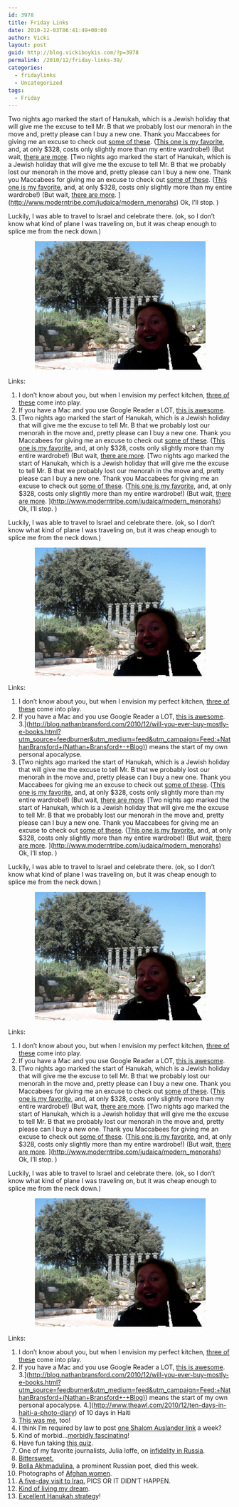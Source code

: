 ```yaml
---
id: 3978
title: Friday Links
date: 2010-12-03T06:41:49+00:00
author: Vicki
layout: post
guid: http://blog.vickiboykis.com/?p=3978
permalink: /2010/12/friday-links-39/
categories:
  - fridaylinks
  - Uncategorized
tags:
  - Friday
---
```

Two nights ago marked the start of Hanukah, which is a Jewish holiday that will give me the excuse to tell Mr. B that we probably lost our menorah in the move and, pretty please can I buy a new one. Thank you Maccabees for giving me an excuse to check out [some of these](http://design-milk.com/modern-menorahs/). ([This one is my favorite](http://www.allmodern.com/Moooi-MOABM7-B-MOI1064.html?SSAID=276135&refid=SS276135), and, at only $328, costs only slightly more than my entire wardrobe!) (But wait, [there are more](http://ifitshipitshere.blogspot.com/2009/11/201-beautiful-modern-menorahs-for-2009.html). [Two nights ago marked the start of Hanukah, which is a Jewish holiday that will give me the excuse to tell Mr. B that we probably lost our menorah in the move and, pretty please can I buy a new one. Thank you Maccabees for giving me an excuse to check out [some of these](http://design-milk.com/modern-menorahs/). ([This one is my favorite](http://www.allmodern.com/Moooi-MOABM7-B-MOI1064.html?SSAID=276135&refid=SS276135), and, at only $328, costs only slightly more than my entire wardrobe!) (But wait, [there are more](http://ifitshipitshere.blogspot.com/2009/11/201-beautiful-modern-menorahs-for-2009.html). ](http://www.moderntribe.com/judaica/modern_menorahs) Ok, I&#8217;ll stop. )

Luckily, I was able to travel to Israel and celebrate there. (ok, so I don&#8217;t know what kind of plane I was traveling on, but it was cheap enough to splice me from the neck down.)

<p style="text-align: center;">
  <a href="https://raw.githubusercontent.com/veekaybee/wlb/gh-pages/assets/images/2010/12/Photo-on-2010-12-03-at-06.23.jpg"><img class="aligncenter size-full wp-image-3979" title="Photo on 2010-12-03 at 06.23" src="https://raw.githubusercontent.com/veekaybee/wlb/gh-pages/assets/images/2010/12/Photo-on-2010-12-03-at-06.23.jpg" alt="" width="384" height="288" /></a>
</p>

<p style="text-align: left;">
  Links:
</p>

  1. I don&#8217;t know about you, but when I envision my perfect kitchen, [three of these](http://design-milk.com/swissarmius-kitchen-tools-holder/) come into play.
  2. If you have a Mac and you use Google Reader a LOT, [this is awesome](http://smokingapples.com/software/reviews/reeder-mac/).
  3. [Two nights ago marked the start of Hanukah, which is a Jewish holiday that will give me the excuse to tell Mr. B that we probably lost our menorah in the move and, pretty please can I buy a new one. Thank you Maccabees for giving me an excuse to check out [some of these](http://design-milk.com/modern-menorahs/). ([This one is my favorite](http://www.allmodern.com/Moooi-MOABM7-B-MOI1064.html?SSAID=276135&refid=SS276135), and, at only $328, costs only slightly more than my entire wardrobe!) (But wait, [there are more](http://ifitshipitshere.blogspot.com/2009/11/201-beautiful-modern-menorahs-for-2009.html). [Two nights ago marked the start of Hanukah, which is a Jewish holiday that will give me the excuse to tell Mr. B that we probably lost our menorah in the move and, pretty please can I buy a new one. Thank you Maccabees for giving me an excuse to check out [some of these](http://design-milk.com/modern-menorahs/). ([This one is my favorite](http://www.allmodern.com/Moooi-MOABM7-B-MOI1064.html?SSAID=276135&refid=SS276135), and, at only $328, costs only slightly more than my entire wardrobe!) (But wait, [there are more](http://ifitshipitshere.blogspot.com/2009/11/201-beautiful-modern-menorahs-for-2009.html). ](http://www.moderntribe.com/judaica/modern_menorahs) Ok, I&#8217;ll stop. )

Luckily, I was able to travel to Israel and celebrate there. (ok, so I don&#8217;t know what kind of plane I was traveling on, but it was cheap enough to splice me from the neck down.)

<p style="text-align: center;">
  <a href="https://raw.githubusercontent.com/veekaybee/wlb/gh-pages/assets/images/2010/12/Photo-on-2010-12-03-at-06.23.jpg"><img class="aligncenter size-full wp-image-3979" title="Photo on 2010-12-03 at 06.23" src="https://raw.githubusercontent.com/veekaybee/wlb/gh-pages/assets/images/2010/12/Photo-on-2010-12-03-at-06.23.jpg" alt="" width="384" height="288" /></a>
</p>

<p style="text-align: left;">
  Links:
</p>

  1. I don&#8217;t know about you, but when I envision my perfect kitchen, [three of these](http://design-milk.com/swissarmius-kitchen-tools-holder/) come into play.
  2. If you have a Mac and you use Google Reader a LOT, [this is awesome](http://smokingapples.com/software/reviews/reeder-mac/).
  3.](http://blog.nathanbransford.com/2010/12/will-you-ever-buy-mostly-e-books.html?utm_source=feedburner&utm_medium=feed&utm_campaign=Feed:+NathanBransford+(Nathan+Bransford+-+Blog)) means the start of my own personal apocalypse.
  4. [Two nights ago marked the start of Hanukah, which is a Jewish holiday that will give me the excuse to tell Mr. B that we probably lost our menorah in the move and, pretty please can I buy a new one. Thank you Maccabees for giving me an excuse to check out [some of these](http://design-milk.com/modern-menorahs/). ([This one is my favorite](http://www.allmodern.com/Moooi-MOABM7-B-MOI1064.html?SSAID=276135&refid=SS276135), and, at only $328, costs only slightly more than my entire wardrobe!) (But wait, [there are more](http://ifitshipitshere.blogspot.com/2009/11/201-beautiful-modern-menorahs-for-2009.html). [Two nights ago marked the start of Hanukah, which is a Jewish holiday that will give me the excuse to tell Mr. B that we probably lost our menorah in the move and, pretty please can I buy a new one. Thank you Maccabees for giving me an excuse to check out [some of these](http://design-milk.com/modern-menorahs/). ([This one is my favorite](http://www.allmodern.com/Moooi-MOABM7-B-MOI1064.html?SSAID=276135&refid=SS276135), and, at only $328, costs only slightly more than my entire wardrobe!) (But wait, [there are more](http://ifitshipitshere.blogspot.com/2009/11/201-beautiful-modern-menorahs-for-2009.html). ](http://www.moderntribe.com/judaica/modern_menorahs) Ok, I&#8217;ll stop. )

Luckily, I was able to travel to Israel and celebrate there. (ok, so I don&#8217;t know what kind of plane I was traveling on, but it was cheap enough to splice me from the neck down.)

<p style="text-align: center;">
  <a href="https://raw.githubusercontent.com/veekaybee/wlb/gh-pages/assets/images/2010/12/Photo-on-2010-12-03-at-06.23.jpg"><img class="aligncenter size-full wp-image-3979" title="Photo on 2010-12-03 at 06.23" src="https://raw.githubusercontent.com/veekaybee/wlb/gh-pages/assets/images/2010/12/Photo-on-2010-12-03-at-06.23.jpg" alt="" width="384" height="288" /></a>
</p>

<p style="text-align: left;">
  Links:
</p>

  1. I don&#8217;t know about you, but when I envision my perfect kitchen, [three of these](http://design-milk.com/swissarmius-kitchen-tools-holder/) come into play.
  2. If you have a Mac and you use Google Reader a LOT, [this is awesome](http://smokingapples.com/software/reviews/reeder-mac/).
  3. [Two nights ago marked the start of Hanukah, which is a Jewish holiday that will give me the excuse to tell Mr. B that we probably lost our menorah in the move and, pretty please can I buy a new one. Thank you Maccabees for giving me an excuse to check out [some of these](http://design-milk.com/modern-menorahs/). ([This one is my favorite](http://www.allmodern.com/Moooi-MOABM7-B-MOI1064.html?SSAID=276135&refid=SS276135), and, at only $328, costs only slightly more than my entire wardrobe!) (But wait, [there are more](http://ifitshipitshere.blogspot.com/2009/11/201-beautiful-modern-menorahs-for-2009.html). [Two nights ago marked the start of Hanukah, which is a Jewish holiday that will give me the excuse to tell Mr. B that we probably lost our menorah in the move and, pretty please can I buy a new one. Thank you Maccabees for giving me an excuse to check out [some of these](http://design-milk.com/modern-menorahs/). ([This one is my favorite](http://www.allmodern.com/Moooi-MOABM7-B-MOI1064.html?SSAID=276135&refid=SS276135), and, at only $328, costs only slightly more than my entire wardrobe!) (But wait, [there are more](http://ifitshipitshere.blogspot.com/2009/11/201-beautiful-modern-menorahs-for-2009.html). ](http://www.moderntribe.com/judaica/modern_menorahs) Ok, I&#8217;ll stop. )

Luckily, I was able to travel to Israel and celebrate there. (ok, so I don&#8217;t know what kind of plane I was traveling on, but it was cheap enough to splice me from the neck down.)

<p style="text-align: center;">
  <a href="https://raw.githubusercontent.com/veekaybee/wlb/gh-pages/assets/images/2010/12/Photo-on-2010-12-03-at-06.23.jpg"><img class="aligncenter size-full wp-image-3979" title="Photo on 2010-12-03 at 06.23" src="https://raw.githubusercontent.com/veekaybee/wlb/gh-pages/assets/images/2010/12/Photo-on-2010-12-03-at-06.23.jpg" alt="" width="384" height="288" /></a>
</p>

<p style="text-align: left;">
  Links:
</p>

  1. I don&#8217;t know about you, but when I envision my perfect kitchen, [three of these](http://design-milk.com/swissarmius-kitchen-tools-holder/) come into play.
  2. If you have a Mac and you use Google Reader a LOT, [this is awesome](http://smokingapples.com/software/reviews/reeder-mac/).
  3.](http://blog.nathanbransford.com/2010/12/will-you-ever-buy-mostly-e-books.html?utm_source=feedburner&utm_medium=feed&utm_campaign=Feed:+NathanBransford+(Nathan+Bransford+-+Blog)) means the start of my own personal apocalypse.
  4.](http://www.theawl.com/2010/12/ten-days-in-haiti-a-photo-diary) of 10 days in Haiti
  5. [This was me](http://andfaraway.net/blog/2010/12/02/its-a-matter-of-interestingness/), too!
  6. I think I&#8217;m required by law to post [one Shalom Auslander link](http://www.tabletmag.com/life-and-religion/51915/croak-and-dagger/) a week?
  7. Kind of morbid&#8230;[morbidly fascinating](http://www.huffingtonpost.com/2010/11/15/the-moment-i-knew_n_776063.html#s168258)!
  8. Have fun taking [this quiz](http://www.empireonline.com/features/posterletters/).
  9. One of my favorite journalists, Julia Ioffe, on [infidelity in Russia](http://www.slate.com/id/2276071/?from=rss).
 10. [Bittersweet.](http://theperlmanupdate.blogspot.com/2010/11/with-this-job-we-say-good-bye.html)
 11. [Bella Akhmadulina](http://www.languagehat.com/archives/004067.php), a prominent Russian poet, died this week.
 12. Photographs of [Afghan women](http://thehairpin.com/2010/11/photographs-of-afghan-women/).
 13. [A five-day visit to Iraq.](http://www.slate.com/id/2274797/) PICS OR IT DIDN&#8217;T HAPPEN.
 14. [Kind of living my dream](http://gubbiofarabia.tumblr.com/post/1710196716/oh-you-know-just-your-normal-sunday-morning).
 15. [Excellent Hanukah strateg](http://bernthis.com/wordpress/?p=3949)y!